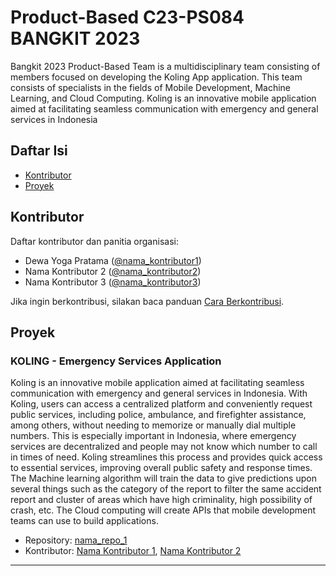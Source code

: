 # Product-Based C23-PS084 BANGKIT 2023

Bangkit 2023 Product-Based Team is a multidisciplinary team consisting of members focused on developing the Koling App application. This team consists of specialists in the fields of Mobile Development, Machine Learning, and Cloud Computing. Koling is an innovative mobile application aimed at facilitating seamless communication with emergency and general services in Indonesia

## Daftar Isi

- [Kontributor](#kontributor)
- [Proyek](#proyek)

## Kontributor

Daftar kontributor dan panitia organisasi:

- Dewa Yoga Pratama ([@nama_kontributor1](https://github.com/nama_kontributor1))
- Nama Kontributor 2 ([@nama_kontributor2](https://github.com/nama_kontributor2))
- Nama Kontributor 3 ([@nama_kontributor3](https://github.com/nama_kontributor3))

Jika ingin berkontribusi, silakan baca panduan [Cara Berkontribusi](#cara-berkontribusi).

## Proyek

### KOLING - Emergency Services Application

Koling is an innovative mobile application aimed at facilitating seamless communication with emergency and general services in Indonesia. With Koling, users can access a centralized platform and conveniently request public services, including police, ambulance, and firefighter assistance, among others, without needing to memorize or manually dial multiple numbers. This is especially important in Indonesia, where emergency services are decentralized and people may not know which number to call in times of need. Koling streamlines this process and provides quick access to essential services, improving overall public safety and response times. The Machine learning algorithm will train the data to give predictions upon several things such as the category of the report to filter the same accident report and cluster of areas which have high criminality, high possibility of crash, etc.  The Cloud computing will create APIs that mobile development teams can use to build applications. 

- Repository: [nama_repo_1](https://github.com/nama_org/nama_repo_1)
- Kontributor: [Nama Kontributor 1](https://github.com/nama_kontributor1), [Nama Kontributor 2](https://github.com/nama_kontributor2)

---
